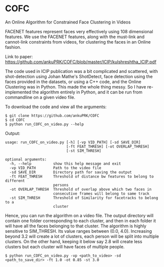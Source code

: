 # COFC
An Online Algorithm for Constrained Face Clustering in Videos

FACENET features represent faces very effectively using 108 dimensional features. We use the FACENET features, 
along with the must-link and cannot-link constraints from videos, for clustering the faces in an Online fashion.

Link to paper: https://github.com/ankuPRK/COFC/blob/master/ICIP/kulshreshtha_ICIP.pdf

The code used in ICIP publication was a bit complicated and scattered, with shot-detection using Johan Mathe's ShotDetect, face detection using the faces provided in the datasets, or using a C++ code, and the Online Clustering was in Python. This made the whole thing messy. So I have re-implemented the algorithm entirely in Python, and it can be run from commandline on a given video file.

To download the code and view all the arguments:

```
$ git clone https://github.com/ankuPRK/COFC
$ cd COFC
$ python run_COFC_on_video.py --help
```
Output:
```
usage: run_COFC_on_video.py [-h] [-vp VID_PATH] [-sd SAVE_DIR]
                            [-ft FEAT_THRESH] [-ot OVERLAP_THRESH]
                            [-st SIM_THRESH]

optional arguments:
  -h, --help          show this help message and exit
  -vp VID_PATH        Path to the video file
  -sd SAVE_DIR        Directory path for saving the output
  -ft FEAT_THRESH     Threshold of distance bw features to belong to different
                      persons
  -ot OVERLAP_THRESH  Threshold of overlap above which two faces in
                      consecutive frames will belong to same track
  -st SIM_THRESH      Threshold of Similarity for facetracks to belong to a
                      cluster
```

Hence, you can run the algorithm on a video file. The output directory will contain one folder corresponding to each cluster, and then in each folder it will have all the faces belonging to that cluster. The algorithm is highly sensitive to SIM_THRESH. Its value ranges between (0.0, 4.0). Increasing beyond 3.2 will create a lot of clusters, each person will be split into multiple clusters. On the other hand, keeping it below say 2.8 will create less clusters but each cluster will have faces of multiple people.

```
$ python run_COFC_on_video.py -vp <path_to_video> -sd <path_to_save_dir> -ft 1.0 -ot 0.85 -st 3.0
```

